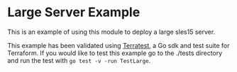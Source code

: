# Large Server Example

This is an example of using this module to deploy a large sles15 server.

This example has been validated using [Terratest](https://terratest.gruntwork.io/), a Go sdk and test suite for Terraform.
If you would like to test this example go to the ./tests directory and run the test with `go test -v -run TestLarge`.
